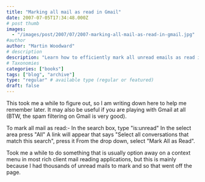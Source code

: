 ```yaml
---
title: "Marking all mail as read in Gmail"
date: 2007-07-05T17:34:48.000Z
# post thumb
images:
  - "/images/post/2007/07/2007-marking-all-mail-as-read-in-gmail.jpg"
#author
author: "Martin Woodward"
# description
description: "Learn how to efficiently mark all unread emails as read in Gmail with this simple, step-by-step guide."
# Taxonomies
categories: ["books"]
tags: ["blog", "archive"]
type: "regular" # available type (regular or featured)
draft: false
---
```

This took me a while to figure out, so I am writing down here to help me remember later.  It may also be useful if you are playing with Gmail at all (BTW, the spam filtering on Gmail is very good). 

To mark all mail as read:-  In the search box, type "is:unread" In the select area press "All" A link will appear that says "Select all conversations that match this search", press it From the drop down, select "Mark All as Read". 

Took me a while to do something that is usually option away on a context menu in most rich client mail reading applications, but this is mainly because I had thousands of unread mails to mark and so that went off the page.